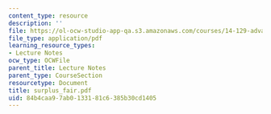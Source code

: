 ```yaml
---
content_type: resource
description: ''
file: https://ol-ocw-studio-app-qa.s3.amazonaws.com/courses/14-129-advanced-contract-theory-spring-2005/84b4caa97ab0133181c6385b30cd1405_surplus_fair.pdf
file_type: application/pdf
learning_resource_types:
- Lecture Notes
ocw_type: OCWFile
parent_title: Lecture Notes
parent_type: CourseSection
resourcetype: Document
title: surplus_fair.pdf
uid: 84b4caa9-7ab0-1331-81c6-385b30cd1405
---
```


